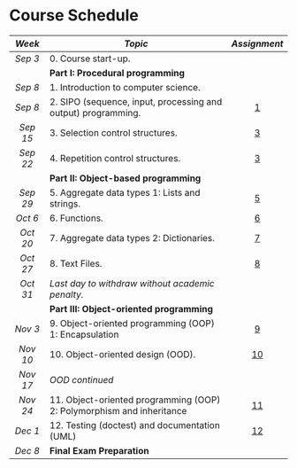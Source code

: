 # Course Schedule

_Week_ | _Topic_                    | _Assignment_
:-----:|--------------------------|:---------------------:
_Sep 3_ | 0.  Course start-up.              | &nbsp;
&nbsp; | **Part I: Procedural programming**  |
_Sep 8_ | 1.  Introduction to computer science.      | &nbsp;
_Sep 8_ | 2.  SIPO (sequence, input, processing and output) programming.       | [1](../02_SIPO/90_Assignment_1.md)
_Sep 15_ | 3.  Selection control structures. | [3](../03_Selection/90_Assignment_2.md)
_Sep 22_ | 4.  Repetition control structures.           | [3](../04_Repetition/90_Assignment_3.md)
&nbsp; | **Part II: Object-based programming**           | &nbsp;
_Sep 29_ | 5.  Aggregate data types 1: Lists and strings. | [5](../05_Lists_and_Strings/90_Assignment_5.md)
_Oct 6_ | 6.  Functions.                    | [6](../06_Functions/90_Assignment_6.md)
_Oct 20_ | 7.  Aggregate data types 2: Dictionaries.      | [7](../07_Dictionaries/90_Assignment_7.md)
_Oct 27_ | 8.  Text Files.                   | [8](../08_Persistence/90_Assignment_8.md)
_Oct 31_ | _Last day to withdraw without academic penalty._    | &nbsp;
&nbsp; | **Part III: Object-oriented programming**     | &nbsp; 
_Nov 3_ | 9.  Object-oriented programming (OOP) 1: Encapsulation  | [9](../09_OOP1_Encapsulation/90_Assignment_9.md)
_Nov 10_ | 10. Object-oriented design (OOD). | [10]()
_Nov 17_ | _OOD  continued_                    | &nbsp;
_Nov 24_ | 11. Object-oriented programming (OOP) 2: Polymorphism and inheritance  | [11]()
_Dec 1_ | 12. Testing (doctest) and documentation (UML)     | [12]()
_Dec 8_ | **Final Exam Preparation**               | &nbsp;
